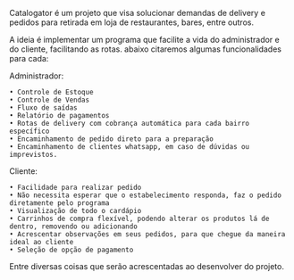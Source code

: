 Catalogator é um projeto que visa solucionar demandas de delivery e pedidos para retirada em loja de restaurantes, bares, entre outros.

A ideia é implementar um programa que facilite a vida do administrador e do cliente,
facilitando as rotas. abaixo citaremos algumas funcionalidades para cada:

Administrador:

    • Controle de Estoque
    • Controle de Vendas
    • Fluxo de saídas
    • Relatório de pagamentos
    • Rotas de delivery com cobrança automática para cada bairro específico
    • Encaminhamento de pedido direto para a preparação
    • Encaminhamento de clientes whatsapp, em caso de dúvidas ou imprevistos.

Cliente:

    • Facilidade para realizar pedido
    • Não necessita esperar que o estabelecimento responda, faz o pedido diretamente pelo programa
    • Visualização de todo o cardápio
    • Carrinhos de compra flexível, podendo alterar os produtos lá de dentro, removendo ou adicionando
    • Acrescentar observações em seus pedidos, para que chegue da maneira ideal ao cliente
    • Seleção de opção de pagamento

Entre diversas coisas que serão acrescentadas ao desenvolver do projeto.
